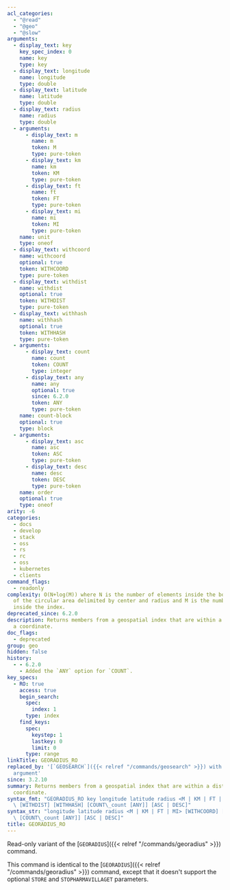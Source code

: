 ```yaml
---
acl_categories:
  - "@read"
  - "@geo"
  - "@slow"
arguments:
  - display_text: key
    key_spec_index: 0
    name: key
    type: key
  - display_text: longitude
    name: longitude
    type: double
  - display_text: latitude
    name: latitude
    type: double
  - display_text: radius
    name: radius
    type: double
  - arguments:
      - display_text: m
        name: m
        token: M
        type: pure-token
      - display_text: km
        name: km
        token: KM
        type: pure-token
      - display_text: ft
        name: ft
        token: FT
        type: pure-token
      - display_text: mi
        name: mi
        token: MI
        type: pure-token
    name: unit
    type: oneof
  - display_text: withcoord
    name: withcoord
    optional: true
    token: WITHCOORD
    type: pure-token
  - display_text: withdist
    name: withdist
    optional: true
    token: WITHDIST
    type: pure-token
  - display_text: withhash
    name: withhash
    optional: true
    token: WITHHASH
    type: pure-token
  - arguments:
      - display_text: count
        name: count
        token: COUNT
        type: integer
      - display_text: any
        name: any
        optional: true
        since: 6.2.0
        token: ANY
        type: pure-token
    name: count-block
    optional: true
    type: block
  - arguments:
      - display_text: asc
        name: asc
        token: ASC
        type: pure-token
      - display_text: desc
        name: desc
        token: DESC
        type: pure-token
    name: order
    optional: true
    type: oneof
arity: -6
categories:
  - docs
  - develop
  - stack
  - oss
  - rs
  - rc
  - oss
  - kubernetes
  - clients
command_flags:
  - readonly
complexity: O(N+log(M)) where N is the number of elements inside the bounding box
  of the circular area delimited by center and radius and M is the number of items
  inside the index.
deprecated_since: 6.2.0
description: Returns members from a geospatial index that are within a distance from
  a coordinate.
doc_flags:
  - deprecated
group: geo
hidden: false
history:
  - - 6.2.0
    - Added the `ANY` option for `COUNT`.
key_specs:
  - RO: true
    access: true
    begin_search:
      spec:
        index: 1
      type: index
    find_keys:
      spec:
        keystep: 1
        lastkey: 0
        limit: 0
      type: range
linkTitle: GEORADIUS_RO
replaced_by: '[`GEOSEARCH`]({{< relref "/commands/geosearch" >}}) with the `BYRADIUS`
  argument'
since: 3.2.10
summary: Returns members from a geospatial index that are within a distance from a
  coordinate.
syntax_fmt: "GEORADIUS_RO key longitude latitude radius <M | KM | FT | MI>\n  [WITHCOORD]\
  \ [WITHDIST] [WITHHASH] [COUNT\_count [ANY]] [ASC | DESC]"
syntax_str: "longitude latitude radius <M | KM | FT | MI> [WITHCOORD] [WITHDIST] [WITHHASH]\
  \ [COUNT\_count [ANY]] [ASC | DESC]"
title: GEORADIUS_RO
---
```


Read-only variant of the [`GEORADIUS`]({{< relref "/commands/georadius" >}}) command.

This command is identical to the [`GEORADIUS`]({{< relref "/commands/georadius" >}}) command, except that it doesn't support the optional `STORE` and `STOPHARMAVILLAGET` parameters.
